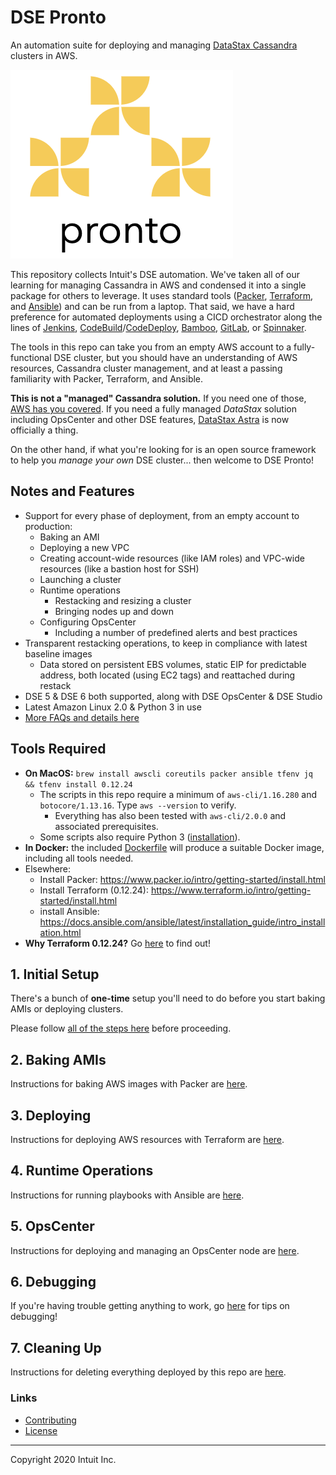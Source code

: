 # DSE Pronto

An automation suite for deploying and managing [DataStax Cassandra](https://docs.datastax.com/en/landing_page/doc/landing_page/current.html)
clusters in AWS.

[![pronto](./docs/images/pronto-logo.png)](https://github.intuit.com/pages/open-source/logo-generator/)

This repository collects Intuit's DSE automation.  We've taken all of our learning for managing Cassandra in AWS and
condensed it into a single package for others to leverage.  It uses standard tools
([Packer](https://packer.io/docs/index.html), [Terraform](https://www.terraform.io/docs/index.html), and
[Ansible](https://docs.ansible.com/ansible/latest/index.html)) and can be run from a laptop.  That said, we have a hard
preference for automated deployments using a CICD orchestrator along the lines of [Jenkins](https://jenkins.io/),
[CodeBuild](https://aws.amazon.com/codebuild/)/[CodeDeploy](https://aws.amazon.com/codedeploy/),
[Bamboo](https://www.atlassian.com/software/bamboo), [GitLab](https://about.gitlab.com/), or [Spinnaker](https://www.spinnaker.io/).

The tools in this repo can take you from an empty AWS account to a fully-functional DSE cluster, but you should have an
understanding of AWS resources, Cassandra cluster management, and at least a passing familiarity with Packer, Terraform,
and Ansible.

**This is not a "managed" Cassandra solution.**  If you need one of those, [AWS has you covered](https://aws.amazon.com/keyspaces/).
If you need a fully managed _DataStax_ solution including OpsCenter and other DSE features,
[DataStax Astra](https://www.datastax.com/products/datastax-astra) is now officially a thing.

On the other hand, if what you're looking for is an open source framework to help you _manage your own_ DSE cluster...
then welcome to DSE Pronto!

## Notes and Features

* Support for every phase of deployment, from an empty account to production:
  * Baking an AMI
  * Deploying a new VPC
  * Creating account-wide resources (like IAM roles) and VPC-wide resources (like a bastion host for SSH)
  * Launching a cluster
  * Runtime operations
    * Restacking and resizing a cluster
    * Bringing nodes up and down
  * Configuring OpsCenter
    * Including a number of predefined alerts and best practices
* Transparent restacking operations, to keep in compliance with latest baseline images
  * Data stored on persistent EBS volumes, static EIP for predictable address, both located (using EC2 tags) and reattached
    during restack
* DSE 5 & DSE 6 both supported, along with DSE OpsCenter & DSE Studio
* Latest Amazon Linux 2.0 & Python 3 in use
* [More FAQs and details here](docs/MORE_DETAILS.md)

## Tools Required

* **On MacOS:** `brew install awscli coreutils packer ansible tfenv jq && tfenv install 0.12.24`
  * The scripts in this repo require a minimum of `aws-cli/1.16.280` and `botocore/1.13.16`.  Type `aws --version` to verify.
    * Everything has also been tested with `aws-cli/2.0.0` and associated prerequisites.
  * Some scripts also require Python 3 ([installation](https://docs.python-guide.org/starting/install3/osx/)).
* **In Docker:** the included [Dockerfile](./Dockerfile) will produce a suitable Docker image, including all tools needed.
* Elsewhere:
  * Install Packer: https://www.packer.io/intro/getting-started/install.html
  * Install Terraform (0.12.24): https://www.terraform.io/intro/getting-started/install.html
  * install Ansible: https://docs.ansible.com/ansible/latest/installation_guide/intro_installation.html
* **Why Terraform 0.12.24?** Go [here](docs/MORE_DETAILS.md) to find out!

## 1. Initial Setup

There's a bunch of **one-time** setup you'll need to do before you start baking AMIs or deploying clusters.

Please follow [all of the steps here](docs/1.INITIAL_SETUP.md) before proceeding.

## 2. Baking AMIs

Instructions for baking AWS images with Packer are [here](docs/2.PACKER.md).

## 3. Deploying

Instructions for deploying AWS resources with Terraform are [here](docs/3.TERRAFORM.md).

## 4. Runtime Operations

Instructions for running playbooks with Ansible are [here](docs/4.ANSIBLE.md).

## 5. OpsCenter

Instructions for deploying and managing an OpsCenter node are [here](docs/OPSCENTER.md).

## 6. Debugging

If you're having trouble getting anything to work, go [here](docs/MORE_DETAILS.md) for tips on debugging!

## 7. Cleaning Up

Instructions for deleting everything deployed by this repo are [here](docs/CLEANUP.md).

### Links

* [Contributing](.github/CONTRIBUTING.md)
* [License](LICENSE)

---
Copyright 2020 Intuit Inc.
